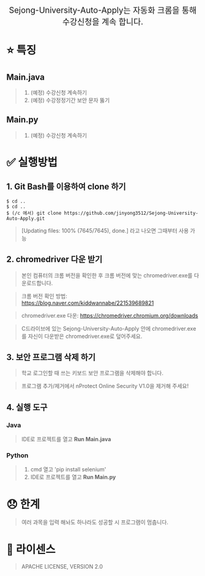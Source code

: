 <p align='center' style='font-size:150%'>Sejong-University-Auto-Apply는 자동화 크롬을 통해 수강신청을 계속 합니다.</p>

# :star: 특징
## Main.java
>1. (예정) 수강신청 계속하기
>2. (예정) 수강정정기간 보안 문자 뚫기 

## Main.py
>1. (예정) 수강신청 계속하기



# :white_check_mark: 실행방법

## 1.  Git Bash를 이용하여 clone 하기 
```    
$ cd .. 
$ cd .. 
$ (/c 에서) git clone https://github.com/jinyong3512/Sejong-University-Auto-Apply.git
```    
>[Updating files: 100% (7645/7645), done.] 라고 나오면 그때부터 사용 가능


## 2.  chromedriver 다운 받기

>본인 컴퓨터의 크롬 버전을 확인한 후 크롬 버전에 맞는 chromedriver.exe를 다운로드합니다.

>크롬 버전 확인 방법: https://blog.naver.com/kiddwannabe/221539689821

>chromedriver.exe 다운: https://chromedriver.chromium.org/downloads

>C드라이브에 있는 Sejong-University-Auto-Apply 안에 chromedriver.exe를 자신이 다운받은 chromedriver.exe로 덮어주세요.



## 3.  보안 프로그램 삭제 하기

>학교 로그인할 때 쓰는 키보드 보안 프로그램을 삭제해야 합니다.

>프로그램 추가/제거에서 nProtect Online Security V1.0을 제거해 주세요!



## 4.  실행 도구

### Java  
>IDE로 프로젝트를 열고 **Run Main.java**

### Python  
>1. cmd 열고 'pip install selenium'
>2. IDE로 프로젝트를 열고 **Run Main.py**

# 😞 한계
> 여러 과목을 입력 해놔도 하나라도 성공할 시 프로그램이 멈춥니다.

# :page_with_curl: 라이센스
>APACHE LICENSE, VERSION 2.0
